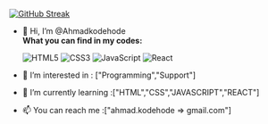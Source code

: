 [![GitHub Streak](http://github-readme-streak-stats.herokuapp.com?user=ahmadkodehode&theme=vue-dark&hide_border=true)](https://git.io/streak-stats)




- 👋 Hi, I’m @Ahmadkodehode<br>
**What you can find in my codes:**

   ![HTML5](https://img.shields.io/badge/HTML-239120?style=flat&logo=html5&logoColor=white)
![CSS3](https://img.shields.io/badge/CSS3-1572B6?style=flat&logo=css3&logoColor=white)
![JavaScript](https://img.shields.io/badge/JavaScript-323330?style=flat&logo=javascript&logoColor=F7DF1E)
![React](https://camo.githubusercontent.com/e10320df09d2d95e5a1cc8f0ce1b52538db9d62eff2725f3a594995babae60c7/68747470733a2f2f696d672e736869656c64732e696f2f62616467652f52656163742d3230323332413f7374796c653d666c6174266c6f676f3d7265616374266c6f676f436f6c6f723d363144414642)


- 👀 I’m interested in : ["Programming","Support"]
- 🌱 I’m currently learning :["HTML","CSS","JAVASCRIPT","REACT"]
- 📫 You can reach me :["ahmad.kodehode => gmail.com"]

<!---
Ahmadkodehode/Ahmadkodehode is a ✨ special ✨ repository because its `README.md` (this file) appears on your GitHub profile.
You can click the Preview link to take a look at your changes.
--->
